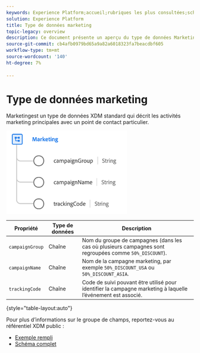 ```yaml
---
keywords: Experience Platform;accueil;rubriques les plus consultées;schéma;schéma;XDM;champs;schémas;schémas;appareil;type de données;type de données;type de données
solution: Experience Platform
title: Type de données marketing
topic-legacy: overview
description: Ce document présente un aperçu du type de données Marketing XDM.
source-git-commit: cb4afb0979bd65a9a82a6018323fa7beacdbf605
workflow-type: tm+mt
source-wordcount: '140'
ht-degree: 7%

---
```



#  Type de données marketing

 Marketingest un type de données XDM standard qui décrit les activités marketing principales avec un point de contact particulier.

![](../images/data-types/marketing.png)

| Propriété | Type de données | Description |
| --- | --- | --- |
| `campaignGroup` | Chaîne | Nom du groupe de campagnes (dans les cas où plusieurs campagnes sont regroupées comme `50%_DISCOUNT`). |
| `campaignName` | Chaîne | Nom de la campagne marketing, par exemple `50%_DISCOUNT_USA` ou `50%_DISCOUNT_ASIA`. |
| `trackingCode` | Chaîne | Code de suivi pouvant être utilisé pour identifier la campagne marketing à laquelle l’événement est associé. |

{style=&quot;table-layout:auto&quot;}

Pour plus d’informations sur le groupe de champs, reportez-vous au référentiel XDM public :

* [Exemple rempli](https://github.com/adobe/xdm/blob/master/components/datatypes/marketing/marketing.example.1.json)
* [Schéma complet](https://github.com/adobe/xdm/blob/master/components/datatypes/marketing/marketing.schema.json)

